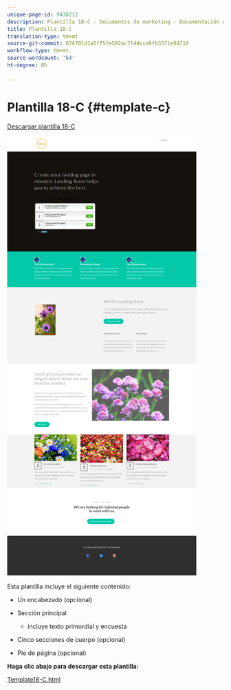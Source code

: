 ```yaml
---
unique-page-id: 9438212
description: Plantilla 18-C - Documentos de marketing - Documentación del producto
title: Plantilla 18-C
translation-type: tm+mt
source-git-commit: 074701d1a5f75fe592ac7f44cce6fb3571e94710
workflow-type: tm+mt
source-wordcount: '64'
ht-degree: 0%

---
```



# Plantilla 18-C {#template-c}

[Descargar plantilla 18-C](https://docs.marketo.com/download/attachments/9438212/template-18c.html?version=1&amp;modificationdate=1439843246000&amp;api=v2)

![](assets/image2015-8-17-18-3a13-3a28.png)

Esta plantilla incluye el siguiente contenido:

* Un encabezado (opcional)
* Sección principal

   * incluye texto primordial y encuesta

* Cinco secciones de cuerpo (opcional)
* Pie de página (opcional)

**Haga clic abajo para descargar esta plantilla:**

[Template18-C.html](https://docs.marketo.com/download/attachments/9438212/template-18c.html?version=1&amp;modificationdate=1439843246000&amp;api=v2)
